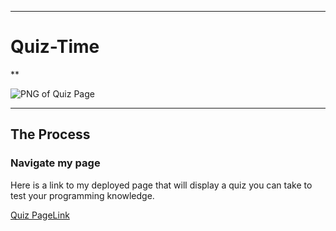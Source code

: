 --------------------------------------

# Quiz-Time

**

![PNG of Quiz Page]()

--------------------------------------

## The Process 



### Navigate my page

Here is a link to my deployed page that will display a quiz you can take to test your programming knowledge.

[Quiz PageLink]()